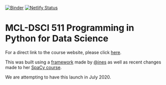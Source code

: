 [![Binder](https://mybinder.org/badge_logo.svg)](https://mybinder.org/v2/gh/UBC-MDS/MCL-DSCI-511-programming-in-python/binder)
[![Netlify Status](https://api.netlify.com/api/v1/badges/dab56220-f2ae-4008-a57f-0747c40b259d/deploy-status)](https://app.netlify.com/sites/mcl-dsci-511-programming-in-python/deploys)

# MCL-DSCI 511 Programming in Python for Data Science 

For a direct link to the course website, please click [here](https://mcl-dsci-511-programming-in-python.netlify.app/en).

This was built using a [framework](https://github.com/ines/course-starter-python) made by [@ines](https://github.com/ines) as well as recent changes made to her [SpaCy course](https://github.com/ines/spacy-course). 

We are attempting to have this launch in July 2020.
